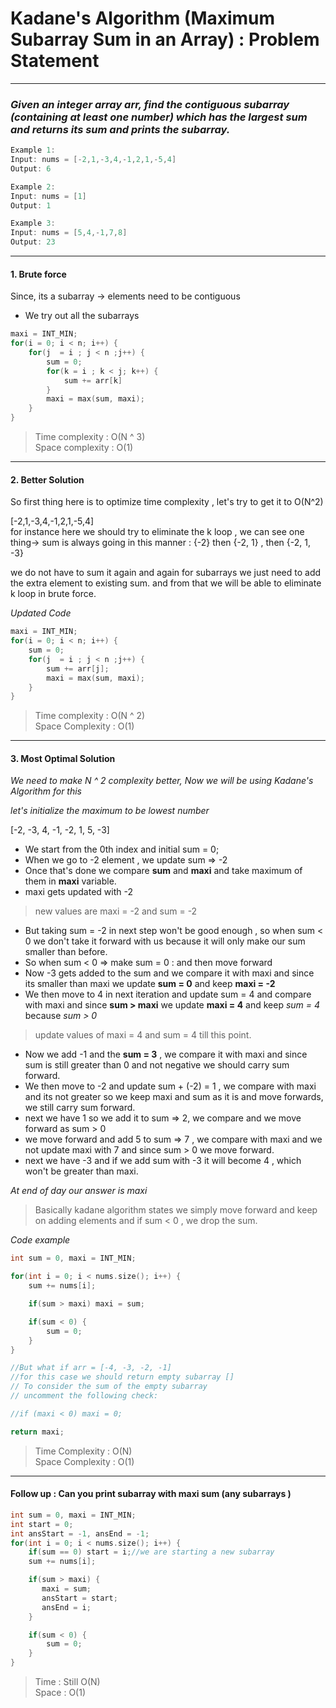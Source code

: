 # Kadane's Algorithm (Maximum Subarray Sum in an Array) : Problem Statement

---

### _Given an integer array arr, find the contiguous subarray (containing at least one number) which has the largest sum and returns its sum and prints the subarray._

```cpp
Example 1:
Input: nums = [-2,1,-3,4,-1,2,1,-5,4]
Output: 6
```

```cpp
Example 2:
Input: nums = [1]
Output: 1
```

```cpp
Example 3:
Input: nums = [5,4,-1,7,8]
Output: 23
```

---

#### 1. Brute force

Since, its a subarray -> elements need to be contiguous

- We try out all the subarrays

```cpp
maxi = INT_MIN;
for(i = 0; i < n; i++) {
    for(j  = i ; j < n ;j++) {
        sum = 0;
        for(k = i ; k < j; k++) {
            sum += arr[k]
        }
        maxi = max(sum, maxi);
    }
}
```

> Time complexity : O(N ^ 3) <br>
> Space complexity : O(1)

---

#### 2. Better Solution

So first thing here is to optimize time complexity , let's try to get it to O(N^2) <br>

[-2,1,-3,4,-1,2,1,-5,4]<br>
for instance here we should try to eliminate the k loop , we can see one thing->
sum is always going in this manner : {-2} then {-2, 1} , then {-2, 1, -3}<br>

we do not have to sum it again and again for subarrays we just need to add the extra element to existing sum. and from that we will be able to eliminate k loop in brute force.<br>

_Updated Code_

```cpp
maxi = INT_MIN;
for(i = 0; i < n; i++) {
    sum = 0;
    for(j  = i ; j < n ;j++) {
        sum += arr[j];
        maxi = max(sum, maxi);
    }
}
```

> Time complexity : O(N ^ 2) <br>
> Space Complexity : O(1)

---

#### 3. Most Optimal Solution

_We need to make N ^ 2 complexity better, Now we will be using Kadane's Algorithm for this_

_let's initialize the maximum to be lowest number_

[-2, -3, 4, -1, -2, 1, 5, -3]<br>

- We start from the 0th index and initial sum = 0;
- When we go to -2 element , we update sum => -2
- Once that's done we compare **sum** and **maxi** and take maximum of them in **maxi** variable.
- maxi gets updated with -2

> new values are maxi = -2 and sum = -2

- But taking sum = -2 in next step won't be good enough , so when sum < 0 we don't take it forward with us because it will only make our sum smaller than before.
- So when sum < 0 => make sum = 0 : and then move forward
- Now -3 gets added to the sum and we compare it with maxi and since its smaller than maxi we update **sum = 0** and keep **maxi = -2**
- We then move to 4 in next iteration and update sum = 4 and compare with maxi and since **sum > maxi** we update **maxi = 4** and keep _sum = 4_ because _sum > 0_

> update values of maxi = 4 and sum = 4 till this point.

- Now we add -1 and the **sum = 3** , we compare it with maxi and since sum is still greater than 0 and not negative we should carry sum forward.
- We then move to -2 and update sum + (-2) = 1 , we compare with maxi and its not greater so we keep maxi and sum as it is and move forwards, we still carry sum forward.
- next we have 1 so we add it to sum => 2, we compare and we move forward as sum > 0
- we move forward and add 5 to sum => 7 , we compare with maxi and we not update maxi with 7 and since sum > 0 we move forward.
- next we have -3 and if we add sum with -3 it will become 4 , which won't be greater than maxi.

_At end of day our answer is maxi_

> Basically kadane algorithm states we simply move forward and keep on adding elements and if sum < 0 , we drop the sum.

_Code example_

```cpp
int sum = 0, maxi = INT_MIN;

for(int i = 0; i < nums.size(); i++) {
    sum += nums[i];

    if(sum > maxi) maxi = sum;

    if(sum < 0) {
        sum = 0;
    }
}

//But what if arr = [-4, -3, -2, -1]
//for this case we should return empty subarray []
// To consider the sum of the empty subarray
// uncomment the following check:

//if (maxi < 0) maxi = 0;

return maxi;
```

> Time Complexity : O(N) <br>
> Space Complexity : O(1)

---

#### Follow up : Can you print subarray with maxi sum (any subarrays )

```cpp
int sum = 0, maxi = INT_MIN;
int start = 0;
int ansStart = -1, ansEnd = -1;
for(int i = 0; i < nums.size(); i++) {
    if(sum == 0) start = i;//we are starting a new subarray
    sum += nums[i];

    if(sum > maxi) {
       maxi = sum;
       ansStart = start;
       ansEnd = i;
    }

    if(sum < 0) {
        sum = 0;
    }
}
```

> Time : Still O(N) <br>
> Space : O(1)

